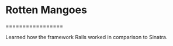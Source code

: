 # Rotten Mangoes
=================

Learned how the framework Rails worked in comparison to Sinatra. 
